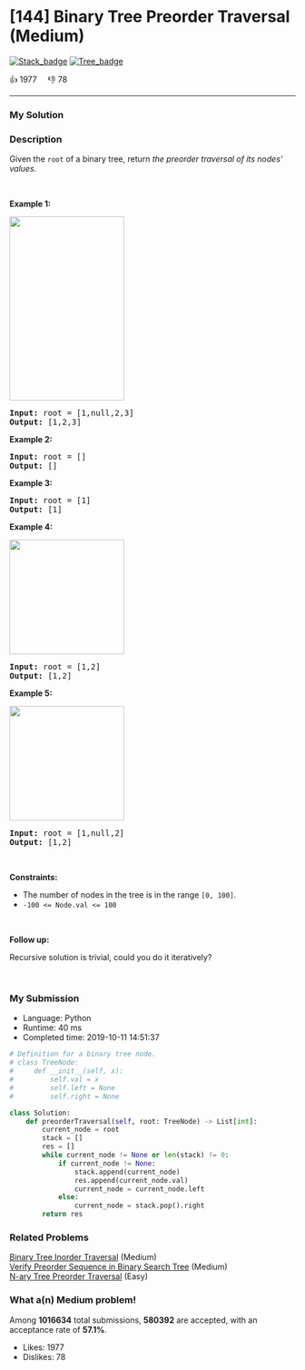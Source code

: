 # [144] Binary Tree Preorder Traversal (Medium)

[![Stack_badge](https://img.shields.io/badge/topic-Stack-green.svg)](https://leetcode.com/problems/binary-tree-preorder-traversal/)  [![Tree_badge](https://img.shields.io/badge/topic-Tree-green.svg)](https://leetcode.com/problems/binary-tree-preorder-traversal/) 

:+1: 1977 &nbsp; &nbsp; :thumbsdown: 78

---

### My Solution


### Description
<p>Given the <code>root</code> of a binary tree, return <em>the preorder traversal of its nodes&#39; values</em>.</p>

<p>&nbsp;</p>
<p><strong>Example 1:</strong></p>
<img alt="" src="https://assets.leetcode.com/uploads/2020/09/15/inorder_1.jpg" style="width: 202px; height: 324px;" />
<pre>
<strong>Input:</strong> root = [1,null,2,3]
<strong>Output:</strong> [1,2,3]
</pre>

<p><strong>Example 2:</strong></p>

<pre>
<strong>Input:</strong> root = []
<strong>Output:</strong> []
</pre>

<p><strong>Example 3:</strong></p>

<pre>
<strong>Input:</strong> root = [1]
<strong>Output:</strong> [1]
</pre>

<p><strong>Example 4:</strong></p>
<img alt="" src="https://assets.leetcode.com/uploads/2020/09/15/inorder_5.jpg" style="width: 202px; height: 202px;" />
<pre>
<strong>Input:</strong> root = [1,2]
<strong>Output:</strong> [1,2]
</pre>

<p><strong>Example 5:</strong></p>
<img alt="" src="https://assets.leetcode.com/uploads/2020/09/15/inorder_4.jpg" style="width: 202px; height: 202px;" />
<pre>
<strong>Input:</strong> root = [1,null,2]
<strong>Output:</strong> [1,2]
</pre>

<p>&nbsp;</p>
<p><strong>Constraints:</strong></p>

<ul>
	<li>The number of nodes in the tree is in the range <code>[0, 100]</code>.</li>
	<li><code>-100 &lt;= Node.val &lt;= 100</code></li>
</ul>

<p>&nbsp;</p>

<p><strong>Follow up:</strong></p>

<p>Recursive solution is trivial, could you do it iteratively?</p>

<p>&nbsp;</p>



### My Submission

- Language: Python
- Runtime: 40 ms
- Completed time: 2019-10-11 14:51:37

```Python
# Definition for a binary tree node.
# class TreeNode:
#     def __init__(self, x):
#         self.val = x
#         self.left = None
#         self.right = None

class Solution:
    def preorderTraversal(self, root: TreeNode) -> List[int]:
        current_node = root
        stack = []
        res = []
        while current_node != None or len(stack) != 0:
            if current_node != None:
                stack.append(current_node)
                res.append(current_node.val)
                current_node = current_node.left
            else:
                current_node = stack.pop().right
        return res
```


### Related Problems
[Binary Tree Inorder Traversal](https://leetcode.com/problems/binary-tree-inorder-traversal/) (Medium) <br>
[Verify Preorder Sequence in Binary Search Tree](https://leetcode.com/problems/verify-preorder-sequence-in-binary-search-tree/) (Medium) <br>
[N-ary Tree Preorder Traversal](https://leetcode.com/problems/n-ary-tree-preorder-traversal/) (Easy) <br>



### What a(n) Medium problem!
Among **1016634** total submissions, **580392** are accepted, with an acceptance rate of **57.1%**. <br>

- Likes: 1977
- Dislikes: 78

